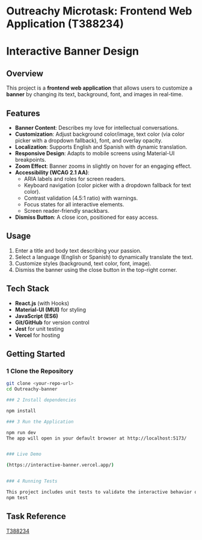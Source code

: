 # Outreachy Microtask: Frontend Web Application (T388234)

# Interactive Banner Design

## Overview

This project is a **frontend web application** that allows users to customize a **banner** by changing its text, background, font, and images in real-time.

## Features

- **Banner Content**: Describes my love for intellectual conversations.
- **Customization**: Adjust background color/image, text color (via color picker with a dropdown fallback), font, and overlay opacity.
- **Localization**: Supports English and Spanish with dynamic translation.
- **Responsive Design**: Adapts to mobile screens using Material-UI breakpoints.
- **Zoom Effect**: Banner zooms in slightly on hover for an engaging effect.
- **Accessibility (WCAG 2.1 AA)**:
  - ARIA labels and roles for screen readers.
  - Keyboard navigation (color picker with a dropdown fallback for text color).
  - Contrast validation (4.5:1 ratio) with warnings.
  - Focus states for all interactive elements.
  - Screen reader-friendly snackbars.
- **Dismiss Button**: A close icon, positioned for easy access.

## Usage

1. Enter a title and body text describing your passion.
2. Select a language (English or Spanish) to dynamically translate the text.
3. Customize styles (background, text color, font, image).
4. Dismiss the banner using the close button in the top-right corner.

## Tech Stack

- **React.js** (with Hooks)
- **Material-UI (MUI)** for styling
- **JavaScript (ES6)**
- **Git/GitHub** for version control
- **Jest** for unit testing
- **Vercel** for hosting

## Getting Started

### 1️ Clone the Repository

```sh
git clone <your-repo-url>
cd Outreachy-banner

### 2 Install dependencies

npm install

### 3 Run the Application

npm run dev
The app will open in your default browser at http://localhost:5173/


### Live Demo

(https://interactive-banner.vercel.app/)


### 4 Running Tests

This project includes unit tests to validate the interactive behavior of the banner.
npm test


```

## Task Reference

[T388234](https://phabricator.wikimedia.org/T388248)
